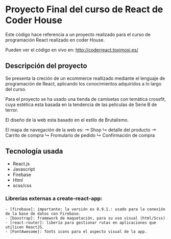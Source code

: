 # Proyecto Final del curso de React de Coder House

Este código hace referencia a un proyecto realizado para el curso de programación React realizado en coder House.

Pueden ver el código en vivo en: http://coderreact.toximosi.es/

## Descripción del proyecto

Se presenta la creción de un ecommerce reallizado mediante el lenguaje de programación de React, aplicando los conocimientos adquiridos a lo largo del curso.

Para el proyecto se ha usado una tienda de camisetas con temática crossfit, cuya estética esta basada en la tendencia de las películas de Serie B de terror. 

El diseño de la web esta basado en el estilo de Brutalismo. 

El mapa de navegación de la web es:
    ⇥ Shop
        ↳ detalle del producto
    ⇥ Carrito de compra
        ↳ Fromulario de pedido
        ↳ Confirmación de compra
        
## Tecnología usada

- React.js
- Javascript
- Firebase
- Html
- scss/css

### Librerias externas a create-react-app:
    - [firebase]: importante: la versión es 8.9.1.: usado para la conexión de la base de datos con Firebase.
    - [boostrap]: framework de maquetación, para su uso visual (html/Scss)
    - [react-router]: libería para gestionar rutas en aplicaciones que utilicen ReactJS.
    - [FontAwesome]: fonts icons para el aspecto visual de la app.
